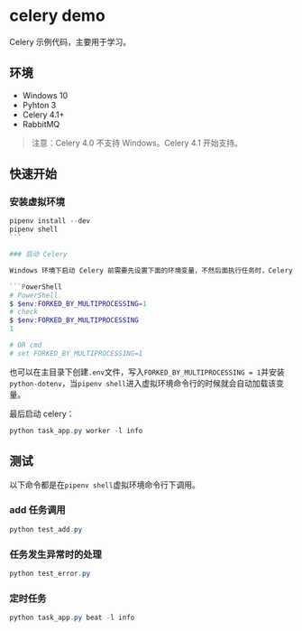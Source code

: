 # celery demo

Celery 示例代码，主要用于学习。

## 环境

- Windows 10
- Pyhton 3
- Celery 4.1+
- RabbitMQ

> 注意：Celery 4.0 不支持 Windows。Celery 4.1 开始支持。

## 快速开始

### 安装虚拟环境

````PowerShell
pipenv install --dev
pipenv shell
```

### 启动 Celery

Windows 环境下启动 Celery 前需要先设置下面的环境变量，不然后面执行任务时，Celery 后端会报错。

```PowerShell
# PowerShell
$ $env:FORKED_BY_MULTIPROCESSING=1
# check
$ $env:FORKED_BY_MULTIPROCESSING
1

# OR cmd
# set FORKED_BY_MULTIPROCESSING=1
````

也可以在主目录下创建`.env`文件，写入`FORKED_BY_MULTIPROCESSING = 1`并安装`python-dotenv`，当`pipenv shell`进入虚拟环境命令行的时候就会自动加载该变量。

最后启动 celery：

```PowerShell
python task_app.py worker -l info
```

## 测试

以下命令都是在`pipenv shell`虚拟环境命令行下调用。

### add 任务调用

```PowerShell
python test_add.py
```

### 任务发生异常时的处理

```PowerShell
python test_error.py
```

### 定时任务

```PowerShell
python task_app.py beat -l info
```
